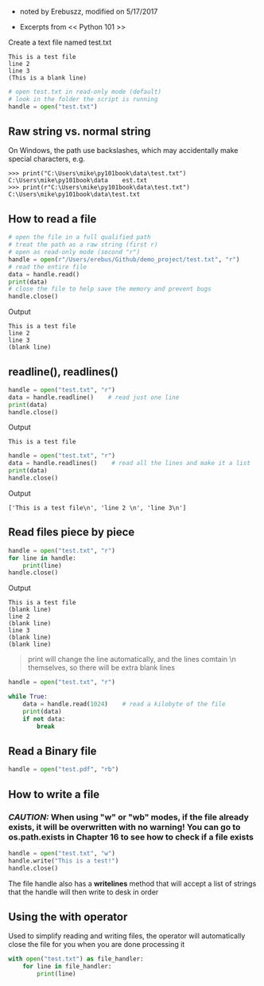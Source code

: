 * noted by Erebuszz, modified on 5/17/2017

* Excerpts from << Python 101 >>

Create a text file named test.txt

    This is a test file
    line 2 
    line 3
    (This is a blank line)

```python
# open test.txt in read-only mode (default)
# look in the folder the script is running
handle = open("test.txt")
```

## Raw string vs. normal string

On Windows, the path use backslashes, which may accidentally make special characters, e.g.

    >>> print("C:\Users\mike\py101book\data\test.txt")
    C:\Users\mike\py101book\data    est.txt
    >>> print(r"C:\Users\mike\py101book\data\test.txt")
    C:\Users\mike\py101book\data\test.txt

## How to read a file

```python
# open the file in a full qualified path 
# treat the path as a raw string (first r)
# open as read-only mode (second "r")
handle = open(r"/Users/erebus/Github/demo_project/test.txt", "r")
# read the entire file
data = handle.read()
print(data)
# close the file to help save the memory and prevent bugs
handle.close()
```
Output

    This is a test file
    line 2 
    line 3
    (blank line)

## readline(), readlines()

```python
handle = open("test.txt", "r")
data = handle.readline()    # read just one line
print(data)
handle.close()
```
Output

    This is a test file    

```python
handle = open("test.txt", "r")
data = handle.readlines()    # read all the lines and make it a list
print(data)
handle.close()
```
Output

    ['This is a test file\n', 'line 2 \n', 'line 3\n']

## Read files piece by piece

```python
handle = open("test.txt", "r")
for line in handle:
    print(line)
handle.close()
```
Output

    This is a test file
    (blank line)
    line 2 
    (blank line)
    line 3
    (blank line)
    (blank line)

> print will change the line automatically, and the lines comtain \n themselves, so there will be extra blank lines

```python
handle = open("test.txt", "r")

while True:
    data = handle.read(1024)    # read a kilobyte of the file
    print(data)
    if not data:
        break
```

## Read a Binary file

```python
handle = open("test.pdf", "rb")
```

## How to write a file

### *<b>CAUTION:</b>* When using "w" or "wb" modes, if the file already exists, it will be overwritten with no warning! You can go to <b>os.path.exists</b> in Chapter 16 to see how to check if a file exists

```python
handle = open("test.txt", "w")
handle.write("This is a test!")
handle.close()
```

The file handle also has a <b>writelines</b> method that will accept a list of strings that the handle will then write to desk in order

## Using the <b>with</b> operator

Used to simplify reading and writing files, the operator will automatically close the file for you when you are done processing it

```python
with open("test.txt") as file_handler:
    for line in file_handler:
        print(line)
```